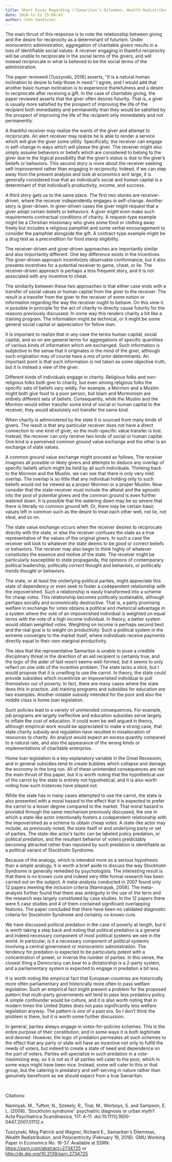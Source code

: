 ```yaml
---
title: Short Essay Regarding \"Samaritan's Dilemmas, Wealth Redistribution, and Polycentricity\"
date: 2016-11-22 15:00:43
author: John Vandivier
---
```




The main thrust of this response is to note the relationship between giving and the desire for reciprocity as a determinant of futurism. Under monocentric administration, aggregation of charitable givers results in a loss of identifiable social values. A receiver engaging in thankful reciprocity will be unable to reciprocate in the social terms of the givers, and will instead reciprocate in what is believed to be the social terms of the administration.

The paper reviewed [Tuszynski, 2016] asserts, “It is a natural human inclination to desire to help those in need.” I agree, and I would add that another basic human inclination is to experience thankfulness and a desire to reciprocate after receiving a gift. In the case of charitable giving, the paper reviewed asserts that the giver often desires futurity. That is, a giver is usually more satisfied by the prospect of improving the life of the recipient both immediately and permanently than they would be satisfied by the prospect of improving the life of the recipient only immediately and not permanently.

A thankful receiver may realize the wants of the giver and attempt to reciprocate. An alert receiver may realize he is able to render a service which will give the giver some utility. Specifically, the receiver can engage in self-change in ways which will please the giver. The receiver might also simply assume behaviors or beliefs which are considered to belong to the giver due to the logical possibility that the giver’s status is due to the giver’s beliefs or behaviors. This second story is more about the receiver seeking self-improvement rather than engaging in reciprocity. Indeed, if we can step away from the present analysis and look at economics writ large, it is generally considered true that an individual’s social and human capital is a determinant of that individual’s productivity, income, and success.

A third story gets us to the same place. The first two stories are receiver-driven, where the receiver independently engages in self-change. Another story is giver-driven. In giver-driven cases the giver might request that a giver adopt certain beliefs or behaviors. A giver might even make such requirements contractual conditions of charity. A request-type example might be a Christian missionary who gives some food or clothing away freely but includes a religious pamphlet and some verbal encouragement to consider the pamphlet alongside the gift. A contract-type example might be a drug test as a precondition for food stamp eligibility.

The receiver-driven and giver-driven approaches are importantly similar and also importantly different. One key difference exists in the incentives. The giver-driven approach incentivizes observable conformance, but it also presents incentives for a potential receiver to game, cheat, or lie. The receiver-driven approach is perhaps a less frequent story, and it is not associated with any incentive to cheat.

The similarity between these two approaches is that either case ends with a transfer of social values or human capital from the giver to the receiver. The result is a transfer from the giver to the receiver of some notion or information regarding the way the receiver ought to behave. On this view it is possible in principle for the act of charity to directly cause futurity for the reasons previously discussed. In some way this renders charity a bit like a training program. The information might be technical, or it might be some general social capital or appreciation for fellow man.

It is important to realize that in any case the terms human capital, social capital, and so on are general terms for aggregations of specific quantities of various kinds of information which are exchanged. Such information is subjective in the sense that it originates in the mind of the giver, although such origination may of course have a mix of prior determinants. An important point is that such information is not taken as some objective truth, but it is instead a view of the giver.

Different kinds of individuals engage in charity. Religious folks and non-religious folks both give to charity, but even among religious folks the specific sets of beliefs vary wildly. For example, a Mormon and a Muslim might both give food to a poor person, but Islam and Mormonism are entirely different sets of beliefs. Consequently, while the Muslim and the Mormon would either transfer some kind of social or human capital to the receiver, they would absolutely not transfer the same kind.

When charity is administered by the state it is sourced from many kinds of givers. The result is that any particular receiver does not have a direct connection to one kind of giver, so the multi-specific value transfer is lost. Instead, the receiver can only receive two kinds of social or human capital. One kind is a perceived common ground value exchange and the other is an exchange of state values.

A common ground value exchange might proceed as follows. The receiver imagines all possible or likely givers and attempts to deduce any overlap of specific beliefs which might be held by all such individuals. Thinking back to the Mormon and the Muslim, we can see that there is only very mild overlap. The overlap is so little that any individual holding only to such beliefs would not be viewed as a proper Mormon or a proper Muslim. Now consider that the state-receiver must include the atheist and the agnostic into the pool of potential givers and the common ground is even further watered down. It is possible that the watering down may be so severe that there is literally no common ground left. Or, there may be certain basic values left in common such as the desire to treat each other well, not lie, not steal, and so on.

The state value exchange occurs when the receiver desires to reciprocate directly with the state, or else the receiver confuses the state as a true representative of the values of the original givers. In such a case the receiver will look to whatever the state deems to be good or correct beliefs or behaviors. The receiver may also begin to think highly of whatever constitutes the essence and motive of the state. The receiver might be particularly susceptible to state propaganda, the opinions of contemporary political leadership, politically correct thought and behaviors, or politically trends thought or behaviors.

The state, or at least the underlying political parties, might appreciate this state of dependency or even seek to foster a codependent relationship with the impoverished. Such a relationship is easily transformed into a scheme for cheap votes. This relationship becomes politically sustainable, although perhaps socially and economically destructive. That is, a party promising welfare in exchange for votes obtains a political and rhetorical advantage in a system where the vote of an impoverished individual is weighted on equal terms with the vote of a high income individual. In theory, a better system would obtain weighted votes. Weighting on income is perhaps second best and the real goal is to weight on productivity. Such a political system in the extreme converges to the market itself, where individuals receive payments directly equal to their own marginal productivity.

The idea that the representative Samaritan is unable to pose a credible disciplinary threat in the direction of an aid recipient is certainly true, and the logic of the aider of last resort seems well-formed, but it seems to only reflect on one side of the incentive problem. The state lacks a stick, but I would propose that it is unwilling to use the carrot. In theory, the state could provide subsidies which incentivize an impoverished individual to pull themselves out of poverty. In fact, there are many cases where the state does this in practice. Job training programs and subsidies for education are two examples. Another notable subsidy intended for the poor and also the middle class is home loan legislation.

Such policies lead to a variety of unintended consequences. For example, job programs are largely ineffective and education subsidies serve largely to inflate the cost of education. It could even be well argued in theory, although empirical work would be appreciated to make a strong case, that state charity subsidy and regulation have resulted in misallocation of resources to charity. An analyst would expect an excess quantity compared to a natural rate, and also the appearance of the wrong kinds or implementations of charitable enterprise.

Home loan legislation is a key explanatory variable in the Great Recession, and in general subsidies tend to create bubbles which collapse and damage the economy in the long run. All of these unintended consequences are not the main thrust of this paper, but it is worth noting that the hypothetical use of the carrot by the state is entirely not hypothetical, and it is also worth noting how such instances have played out.

While the state has in many cases attempted to use the carrot, the state is also presented with a moral hazard to the effect that it is expected to prefer the carrot to a lesser degree compared to the market. That moral hazard is provided through the same mechanism previously discussed, the one in which a state-like actor intentionally fosters a codependent relationship with the impoverished as a scheme to obtain cheap votes. A state-like actor may include, as previously noted, the state itself or and underlying party or set of parties. The state-like actor’s tactic can be labeled policy predation, or political predation, and the resultant behavior of voters predictably becoming attracted rather than repulsed by such predation is identifiable as a political variant of Stockholm Syndrome.

Because of the analogy, which is intended more as a serious hypothesis than a simple analogy, it is worth a brief aside to discuss the way Stockholm Syndrome is generally remedied by psychologists. The interesting result is that there is no known cure and indeed very little formal research has been carried out on the subject. A meta-analysis conducted in 2007 found only 12 papers meeting the inclusion criteria [Namnayak, 2008]. The meta-analysis further found that there was ambiguity in the use of the term and the research was largely constituted by case studies. In the 12 papers there were 5 case studies and 4 of them contained significant overlapping features. The paper concluded that there have been no validated diagnostic criteria for Stockholm Syndrome and certainly no known cure.

We have discussed political predation in the case of poverty at length, but it is worth taking a step back and noting that political predation is a general and indeed necessary component of most political systems we see in the world. In particular, is it a necessary component of political systems involving a central government or monocentric administration. The tendency for predation is expected to be particularly potent with a concentration of power, or inverse the number of parties. In this sense, the closest thing a Democracy can bear to a dictatorship is a 2-party system, and a parliamentary system is expected to engage in predation a bit less.

It is worth noting the empirical fact that European countries are historically more often parliamentary and historically more often to pass welfare legislation. Such an empirical fact might present a problem for the proposed pattern that multi-party governments will tend to pass less predatory policy. A simple confounder would be culture, and it is also worth noting that in modern times the United States does not pass significantly less welfare legislation anyway. The pattern is one of a past era. So I don’t think the problem is there, but it is worth some further discussion.

In general, parties always engage in votes-for-policies schemes. This is the entire purpose of their constitution, and in some ways it is both legitimate and desired. However, the logic of predation permeates all such schemes to the effect that any party or state will have an incentive not only to fulfill the needs of voters, but indeed to create a state of need and dependence on the part of voters. Parties will specialize in such predation in a vote-maximizing way, so it is not as if all parties will cater to the poor, which in some ways might have been nice. Instead, some will cater to this or that group, but the catering is predatory and self-serving in nature rather than genuinely beneficent as we should expect from a true Samaritan.

&nbsp;

Citations:

Namnyak, M., Tufton, N., Szekely, R., Toal, M., Worboys, S. and Sampson, E. L. (2008), ‘Stockholm syndrome’: psychiatric diagnosis or urban myth?. Acta Psychiatrica Scandinavica, 117: 4–11. doi:10.1111/j.1600-0447.2007.01112.x

Tuszynski, Meg Patrick and Wagner, Richard E., Samaritan's Dilemmas, Wealth Redistribution, and Polycentricity (February 19, 2016). GMU Working Paper in Economics No. 16-37. Available at SSRN: https://ssrn.com/abstract=2734725 or http://dx.doi.org/10.2139/ssrn.2734725